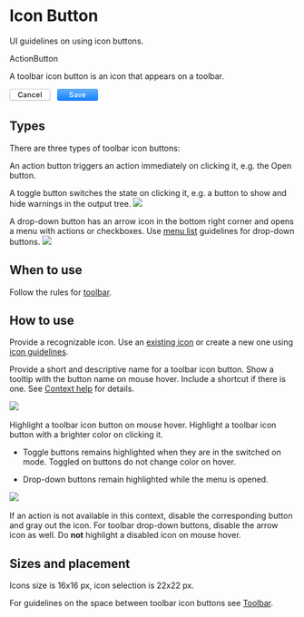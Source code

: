 <!-- Copyright 2000-2024 JetBrains s.r.o. and contributors. Use of this source code is governed by the Apache 2.0 license. -->

# Icon Button

<link-summary>UI guidelines on using icon buttons.</link-summary>

<tldr>ActionButton</tldr>

A toolbar icon button is an icon that appears on a toolbar.

![](../../../images/ui/button/example.png)



## Types
<p>There are three types of toolbar icon buttons:</p>

An action button triggers an action immediately on clicking it, e.g. the Open button.

A toggle button switches the state on clicking it, e.g. a button to show and hide warnings in the output tree.
![](toggle.png)

A drop-down button has an arrow icon in the bottom right corner and opens a menu with actions or checkboxes. Use
[menu list](menu_list.md) guidelines for drop-down buttons.
![](drop-down.png)


## When to use

Follow the rules for [toolbar](toolbar.md#what-items-to-add-on-toolbar).

## How to use

Provide a recognizable icon. Use an [existing icon](https://jetbrains.design/intellij/resources/icons_list/) or create a new one using
[icon guidelines](icons_style.md).

Provide a short and descriptive name for a toolbar icon button. Show a tooltip with the button name on mouse hover.
Include a shortcut if there is one. See [Context help](context_help.md) for details.

![](tooltip.png)

Highlight a toolbar icon button on mouse hover. Highlight a toolbar icon button with a brighter color on clicking it.

* Toggle buttons remains highlighted when they are in the switched on mode. Toggled on buttons do not change color on
 hover.

* Drop-down buttons remain highlighted while the menu is opened.

![](states.png)

If an action is not available in this context, disable the corresponding button and gray out the icon. For toolbar drop-down buttons, disable the arrow icon as well. Do **not** highlight a disabled icon on mouse hover.

## Sizes and placement

Icons size is 16x16 px, icon selection is 22x22 px.

For guidelines on the space between toolbar icon buttons see [Toolbar](toolbar.md).

<!--
## Style

<table>
 <col width="50%">
 <tr>
     <td> Hovered </td>
     <td> ActionButton.hoverBackground<br/>
          ActionButton.hoverBorderColor
     </td>
 </tr>
 <tr>
     <td> Background </td>
     <td> ActionButton.pressedBackground<br/>
          ActionButton.pressedBorderColor
     </td>
 </tr>
</table>
-->

